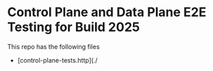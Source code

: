 # Control Plane and Data Plane E2E Testing for Build 2025 

This repo has the following files
* [control-plane-tests.http](./

